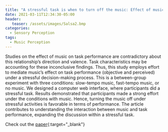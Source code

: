 ```yaml
---
title: "A stressful task is when to turn off the music: Effect of music on task performance mediated by cognitive effort"
date: 2021-03-11T12:34:30-05:00
header:
   teaser: /assets/images/Salsa2.bmp
categories:
  - Sensory Perception
tags:
  - Music Perception
---
```


Studies on the effect of music on task performance are contradictory about this relationship’s direction and valence. 
Task characteristics may be accounting for these inconclusive findings. Thus, this study employs effort to mediate 
music’s effect on task performance (objective and perceived) under a stressful decision-making process. 
This is a between-group experiment with three conditions: slow-tempo music, fast-tempo music, or no music. 
We designed a computer web interface, where participants did a stressful task. Results demonstrated that participants 
made a strong effort under the conditions with music. Hence, turning the music off under stressful activities is 
favorable in terms of performance. The article contributes to understanding 
the interaction between music and task performance, expanding the discussion within a stressful task.

Check out the [paper](https://doi.org/10.1177/0305735621996027){:target="_blank"}


